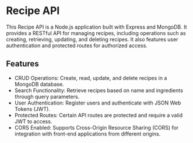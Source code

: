 # Recipe API
This Recipe API is a Node.js application built with Express and MongoDB. It provides a RESTful API for managing recipes, including operations such as creating, retrieving, updating, and deleting recipes. It also features user authentication and protected routes for authorized access.

## Features
- CRUD Operations: Create, read, update, and delete recipes in a MongoDB database.
- Search Functionality: Retrieve recipes based on name and ingredients through query parameters.
- User Authentication: Register users and authenticate with JSON Web Tokens (JWT).
- Protected Routes: Certain API routes are protected and require a valid JWT to access.
- CORS Enabled: Supports Cross-Origin Resource Sharing (CORS) for integration with front-end applications from different origins.
